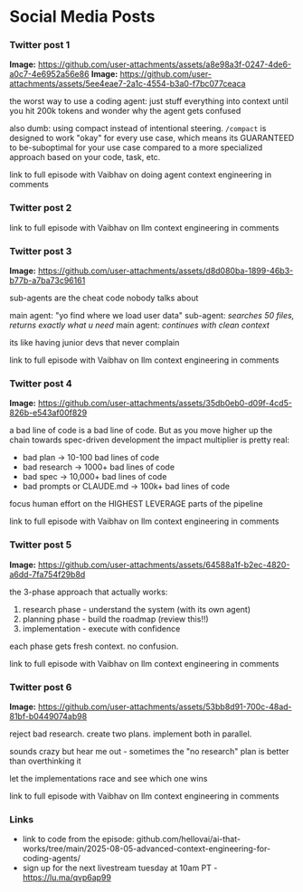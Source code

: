 # Social Media Posts

### Twitter post 1
**Image:** https://github.com/user-attachments/assets/a8e98a3f-0247-4de6-a0c7-4e6952a56e86
**Image:** https://github.com/user-attachments/assets/5ee4eae7-2a1c-4554-b3a0-f7bc077ceaca

the worst way to use a coding agent: just stuff everything into context until you hit 200k tokens and wonder why the agent gets confused

also dumb: using compact instead of intentional steering. `/compact` is designed to work "okay" for every use case, which means its GUARANTEED to be-suboptimal for your use case compared to a more specialized approach based on your code, task, etc.

link to full episode with Vaibhav on doing agent context engineering in comments

### Twitter post 2  

link to full episode with Vaibhav on llm context engineering in comments

### Twitter post 3
**Image:** https://github.com/user-attachments/assets/d8d080ba-1899-46b3-b77b-a7ba73c96161

sub-agents are the cheat code nobody talks about

main agent: "yo find where we load user data"
sub-agent: *searches 50 files, returns exactly what u need*
main agent: *continues with clean context*

its like having junior devs that never complain

link to full episode with Vaibhav on llm context engineering in comments

### Twitter post 4
**Image:** https://github.com/user-attachments/assets/35db0eb0-d09f-4cd5-826b-e543af00f829

a bad line of code is a bad line of code. But as you move higher up the chain towards spec-driven development the impact multiplier is pretty real:

- bad plan → 10-100 bad lines of code
- bad research → 1000+ bad lines of code
- bad spec → 10,000+ bad lines of code
- bad prompts or CLAUDE.md → 100k+ bad lines of code  

focus human effort on the HIGHEST LEVERAGE parts of the pipeline

link to full episode with Vaibhav on llm context engineering in comments

### Twitter post 5
**Image:** https://github.com/user-attachments/assets/64588a1f-b2ec-4820-a6dd-7fa754f29b8d

the 3-phase approach that actually works:

1. research phase - understand the system (with its own agent)
2. planning phase - build the roadmap (review this!!)  
3. implementation - execute with confidence

each phase gets fresh context. no confusion.

link to full episode with Vaibhav on llm context engineering in comments

### Twitter post 6
**Image:** https://github.com/user-attachments/assets/53bb8d91-700c-48ad-81bf-b0449074ab98

reject bad research. create two plans. implement both in parallel.

sounds crazy but hear me out - sometimes the "no research" plan is better than overthinking it

let the implementations race and see which one wins

link to full episode with Vaibhav on llm context engineering in comments

### Links

- link to code from the episode: github.com/hellovai/ai-that-works/tree/main/2025-08-05-advanced-context-engineering-for-coding-agents/
- sign up for the next livestream tuesday at 10am PT - https://lu.ma/qvp6ap99